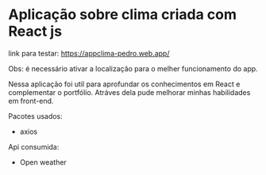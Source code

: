 # Aplicação sobre clima criada com React js

link para testar: https://appclima-pedro.web.app/

Obs: é necessário ativar a localização para o melher funcionamento do app.

Nessa aplicação foi util para aprofundar os conhecimentos em React
e complementar o portfólio. Atráves dela pude melhorar minhas habilidades
em front-end.

Pacotes usados:
- axios

Api consumida:
- Open weather
